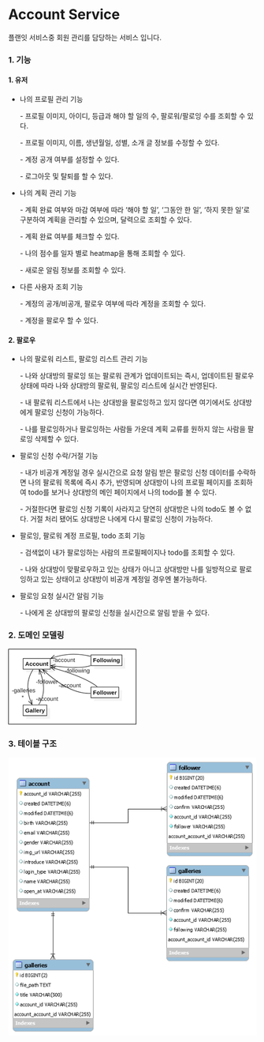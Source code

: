 # Account Service

플랜잇 서비스중 회원 관리를 담당하는 서비스 입니다.

### 1. 기능

#### 1. 유저

- 나의 프로필 관리 기능

  \- 프로필 이미지, 아이디, 등급과 해야 할 일의 수, 팔로워/팔로잉 수를 조회할 수 있다.

  \- 프로필 이미지, 이름, 생년월일, 성별, 소개 글 정보를 수정할 수 있다.

  \- 계정 공개 여부를 설정할 수 있다.

  \- 로그아웃 및 탈퇴를 할 수 있다.

- 나의 계획 관리 기능

  \- 계획 완료 여부와 마감 여부에 따라 ‘해야 할 일’, ‘그동안 한 일’, ‘하지 못한 일’로 구분하여 계획을 관리할 수 있으며, 달력으로 조회할 수 있다.

  \- 계획 완료 여부를 체크할 수 있다.

  \- 나의 점수를 일자 별로 heatmap을 통해 조회할 수 있다.

  \- 새로운 알림 정보를 조회할 수 있다.

- 다른 사용자 조회 기능

  \- 계정의 공개/비공개, 팔로우 여부에 따라 계정을 조회할 수 있다.

  \- 계정을 팔로우 할 수 있다.

#### 2. 팔로우

- 나의 팔로워 리스트, 팔로잉 리스트 관리 기능

  \- 나와 상대방의 팔로잉 또는 팔로워 관계가 업데이트되는 즉시, 업데이트된 팔로우 상태에 따라 나와 상대방의 팔로워, 팔로잉 리스트에 실시간 반영된다.

  \- 내 팔로워 리스트에서 나는 상대방을 팔로잉하고 있지 않다면 여기에서도 상대방에게 팔로잉 신청이 가능하다.

  \- 나를 팔로잉하거나 팔로잉하는 사람들 가운데 계획 교류를 원하지 않는 사람을 팔로잉 삭제할 수 있다.

- 팔로잉 신청 수락/거절 기능

  \- 내가 비공개 계정일 경우 실시간으로 요청 알림 받은 팔로잉 신청 데이터를 수락하면 나의 팔로워 목록에 즉시 추가, 반영되며 상대방이 나의 프로필 페이지를 조회하여 todo를 보거나 상대방의 메인 페이지에서 나의 todo를 볼 수 있다.

  \- 거절한다면 팔로잉 신청 기록이 사라지고 당연히 상대방은 나의 todo도 볼 수 없다. 거절 처리 됐어도 상대방은 나에게 다시 팔로잉 신청이 가능하다.

* 팔로잉, 팔로워 계정 프로필, todo 조회 기능

  \- 검색없이 내가 팔로잉하는 사람의 프로필페이지나 todo를 조회할 수 있다.

  \- 나와 상대방이 맞팔로우하고 있는 상태가 아니고 상대방만 나를 일방적으로 팔로잉하고 있는 상태이고 상대방이 비공개 계정일 경우엔 불가능하다.

- 팔로잉 요청 실시간 알림 기능

  \- 나에게 온 상대방의 팔로잉 신청을 실시간으로 알림 받을 수 있다.

### 2. 도메인 모델링

![AccountModel](img/AccountModel.png)

### 3. 테이블 구조

![AccountTable](img/AccountTable.png)
